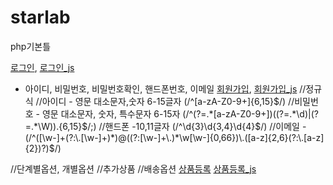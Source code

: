 # starlab

php기본틀

[로그인](https://github.com/austar94/starlab/blob/master/intro/index.php),
[로그인_js](https://github.com/austar94/starlab/blob/master/intro/js/index.js)

- 아이디, 비밀번호, 비밀번호확인, 핸드폰번호, 이메일
[회원가입](https://github.com/austar94/starlab/blob/master/intro/join.php),
[회원가입_js](https://github.com/austar94/starlab/blob/master/intro/js/join.js)
  //정규식
  //아이디 - 영문 대소문자,숫자 6-15글자   (/^[a-zA-Z0-9+]{6,15}$/)
  //비밀번호 - 영문 대소문자, 숫자, 특수문자 6-15자    (/^(?=.*[a-zA-Z0-9+])((?=.*\d)|(?=.*\W)).{6,15}$/;)
  //핸드폰 -10,11글자    (/^\d{3}\d{3,4}\d{4}$/)
  //이메일 -   (/^([\w-]+(?:\.[\w-]+)*)@((?:[\w-]+\.)*\w[\w-]{0,66})\.([a-z]{2,6}(?:\.[a-z]{2})?)$/)


//단계별옵션, 개별옵션
//추가상품
//배송옵션
[상품등록](https://github.com/austar94/starlab/blob/master/goods/goodsAdd.php)
[상품등록_js](https://github.com/austar94/starlab/blob/master/goods/js/goodsAdd.js)
